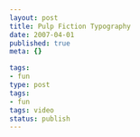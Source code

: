 ```yaml
---
layout: post
title: Pulp Fiction Typography
date: 2007-04-01
published: true
meta: {}

tags:
- fun
type: post
tags:
- fun
tags: video
status: publish
---
```


